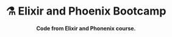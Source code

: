 <h1 align="center">
    ⚗️ Elixir and Phoenix Bootcamp
</h1>
<h4 align="center">Code from Elixir and Phonenix course.</h4>